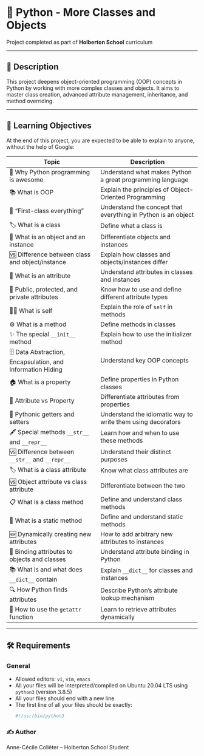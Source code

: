# 🐍 Python - More Classes and Objects

Project completed as part of **Holberton School** curriculum

---

## 📖 Description

This project deepens object-oriented programming (OOP) concepts in Python by working with more complex classes and objects.
It aims to master class creation, advanced attribute management, inheritance, and method overriding.

---

## 🎯 Learning Objectives

At the end of this project, you are expected to be able to explain to anyone, without the help of Google:

| Topic                                                                                 | Description                                                                                     |
|---------------------------------------------------------------------------------------|-------------------------------------------------------------------------------------------------|
| 🌟 Why Python programming is awesome                                                | Understand what makes Python a great programming language                                       |
| 📚 What is OOP                                                                       | Explain the principles of Object-Oriented Programming                                          |
| 🎩 “First-class everything”                                                          | Understand the concept that everything in Python is an object                                  |
| 🏷️ What is a class                                                                   | Define what a class is                                                                          |
| 👤 What is an object and an instance                                                | Differentiate objects and instances                                                            |
| 🆚 Difference between class and object/instance                                     | Explain how classes and objects/instances differ                                               |
| 🔖 What is an attribute                                                             | Understand attributes in classes and instances                                                 |
| 🔐 Public, protected, and private attributes                                        | Know how to use and define different attribute types                                           |
| 🧍‍♂️ What is self                                                                   | Explain the role of `self` in methods                                                          |
| ⚙️ What is a method                                                                 | Define methods in classes                                                                      |
| ✨ The special `__init__` method                                                    | Explain how to use the initializer method                                                      |
| 🗄️ Data Abstraction, Encapsulation, and Information Hiding                        | Understand key OOP concepts                                                                    |
| 🏠 What is a property                                                               | Define properties in Python classes                                                           |
| 🔄 Attribute vs Property                                                             | Differentiate attributes from properties                                                      |
| 🐍 Pythonic getters and setters                                                    | Understand the idiomatic way to write them using decorators                                   |
| 🖋️ Special methods `__str__` and `__repr__`                                       | Learn how and when to use these methods                                                        |
| 🆚 Difference between `__str__` and `__repr__`                                    | Understand their distinct purposes                                                             |
| 🏷️ What is a class attribute                                                      | Know what class attributes are                                                                 |
| 🆚 Object attribute vs class attribute                                            | Differentiate between the two                                                                 |
| 📋 What is a class method                                                         | Define and understand class methods                                                           |
| 🔧 What is a static method                                                        | Define and understand static methods                                                          |
| 🆕 Dynamically creating new attributes                                            | How to add arbitrary new attributes to instances                                              |
| 🔗 Binding attributes to objects and classes                                     | Understand attribute binding in Python                                                        |
| 📚 What is and what does `__dict__` contain                                       | Explain `__dict__` for classes and instances                                                  |
| 🔍 How Python finds attributes                                                  | Describe Python’s attribute lookup mechanism                                                  |
| 🔎 How to use the `getattr` function                                             | Learn to retrieve attributes dynamically                                                     |

---

## 🛠️ Requirements

### General

- Allowed editors: `vi`, `vim`, `emacs`
- All your files will be interpreted/compiled on Ubuntu 20.04 LTS using `python3` (version 3.8.5)
- All your files should end with a new line
- The first line of all your files should be exactly:
  ```bash
  #!/usr/bin/python3

### ✍️ Author
Anne-Cécile Colléter – Holberton School Student


